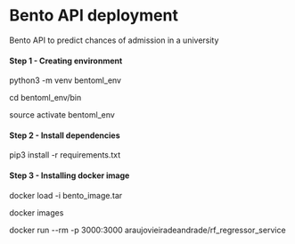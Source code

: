 # Bento API deployment
Bento API to predict chances of admission in a university

#### Step 1 - Creating environment
python3 -m venv bentoml_env

cd  bentoml_env/bin

source activate bentoml_env


#### Step 2 - Install dependencies
pip3 install -r requirements.txt


#### Step 3 - Installing docker image
docker load -i bento_image.tar

docker images

docker run --rm -p 3000:3000 araujovieiradeandrade/rf_regressor_service
